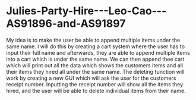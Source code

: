 # Julies-Party-Hire---Leo-Cao---AS91896-and-AS91897

My idea is to make the user be able to append multiple items under the same name. I will do this by creating a cart system where the user has to input their full name and afterwards, they are able to append multiple items into a cart which is under the same name. We can then append thee cart which will print out all the data  which shows the customers items and all their items they hired all under the same name. The deleting function will work by creating a new GUI which will ask the user for the customers receipt number. Inputting the receipt number will show all the items they hired, and the user will  be able to delete individual items from their name.
